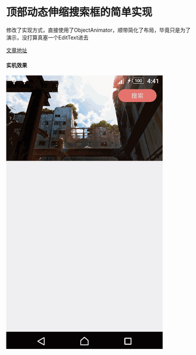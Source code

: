 # 顶部动态伸缩搜索框的简单实现

修改了实现方式，直接使用了ObjectAnimator，顺带简化了布局，毕竟只是为了演示，没打算真塞一个EditText进去

[文章地址](https://www.jianshu.com/p/aa6cd3c6a57c)

#### 实机效果
![示例图](https://github.com/MitsukiNIBAN/TelescopicAnimatorDemo/blob/master/image/sample.gif)


